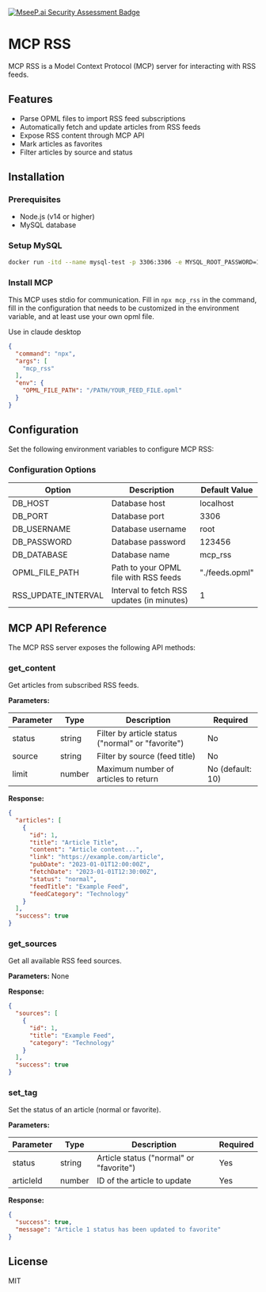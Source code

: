 [![MseeP.ai Security Assessment Badge](https://mseep.net/pr/buhe-mcp-rss-badge.png)](https://mseep.ai/app/buhe-mcp-rss)

# MCP RSS

MCP RSS is a Model Context Protocol (MCP) server for interacting with RSS feeds.

## Features

- Parse OPML files to import RSS feed subscriptions
- Automatically fetch and update articles from RSS feeds
- Expose RSS content through MCP API
- Mark articles as favorites
- Filter articles by source and status

## Installation

### Prerequisites

- Node.js (v14 or higher)
- MySQL database

### Setup MySQL

```bash
docker run -itd --name mysql-test -p 3306:3306 -e MYSQL_ROOT_PASSWORD=123456 mysql
```

### Install MCP

This MCP uses stdio for communication. Fill in ``` npx mcp_rss ``` in the command, fill in the configuration that needs to be customized in the environment variable, and at least use your own opml file.

Use in claude desktop
```json
{
  "command": "npx",
  "args": [
    "mcp_rss"
  ],
  "env": {
    "OPML_FILE_PATH": "/PATH/YOUR_FEED_FILE.opml"
  }
}

```

## Configuration

Set the following environment variables to configure MCP RSS:

### Configuration Options

| Option | Description | Default Value |
|--------|-------------|--------------|
| DB_HOST | Database host | localhost |
| DB_PORT | Database port | 3306 |
| DB_USERNAME | Database username | root |
| DB_PASSWORD | Database password | 123456 |
| DB_DATABASE | Database name | mcp_rss |
| OPML_FILE_PATH | Path to your OPML file with RSS feeds | "./feeds.opml" |
| RSS_UPDATE_INTERVAL | Interval to fetch RSS updates (in minutes) | 1 |

## MCP API Reference

The MCP RSS server exposes the following API methods:

### get_content

Get articles from subscribed RSS feeds.

**Parameters:**

| Parameter | Type | Description | Required |
|-----------|------|-------------|---------|
| status | string | Filter by article status ("normal" or "favorite") | No |
| source | string | Filter by source (feed title) | No |
| limit | number | Maximum number of articles to return | No (default: 10) |

**Response:**

```json
{
  "articles": [
    {
      "id": 1,
      "title": "Article Title",
      "content": "Article content...",
      "link": "https://example.com/article",
      "pubDate": "2023-01-01T12:00:00Z",
      "fetchDate": "2023-01-01T12:30:00Z",
      "status": "normal",
      "feedTitle": "Example Feed",
      "feedCategory": "Technology"
    }
  ],
  "success": true
}
```

### get_sources

Get all available RSS feed sources.

**Parameters:** None

**Response:**

```json
{
  "sources": [
    {
      "id": 1,
      "title": "Example Feed",
      "category": "Technology"
    }
  ],
  "success": true
}
```

### set_tag

Set the status of an article (normal or favorite).

**Parameters:**

| Parameter | Type | Description | Required |
|-----------|------|-------------|---------|
| status | string | Article status ("normal" or "favorite") | Yes |
| articleId | number | ID of the article to update | Yes |

**Response:**

```json
{
  "success": true,
  "message": "Article 1 status has been updated to favorite"
}
```

## License

MIT
